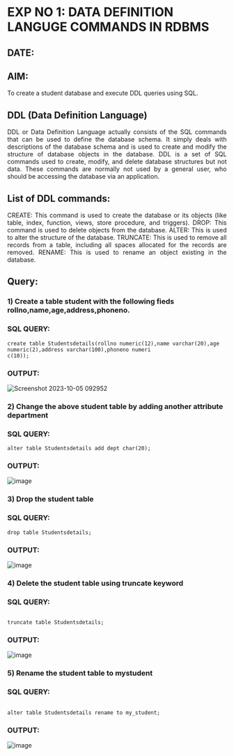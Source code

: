 
# EXP NO 1: DATA DEFINITION LANGUGE COMMANDS IN RDBMS
## DATE:

## AIM:
To create a student database and execute DDL queries using SQL.


## DDL (Data Definition Language)
<div align="justify">
DDL or Data Definition Language actually consists of the SQL commands that can be used to define the database schema. It simply deals with descriptions of the database schema and is used to create and modify the structure of database objects in the database. DDL is a set of SQL commands used to create, modify, and delete database structures but not data. These commands are normally not used by a general user, who should be accessing the database via an application.
</div>
 
## List of DDL commands: 
<div align="justify">
CREATE: This command is used to create the database or its objects (like table, index, function, views, store procedure, and triggers).
DROP: This command is used to delete objects from the database.
ALTER: This is used to alter the structure of the database.
TRUNCATE: This is used to remove all records from a table, including all spaces allocated for the records are removed.
RENAME: This is used to rename an object existing in the database.
</div>

## Query:
### 1) Create a table student with the following fieds rollno,name,age,address,phoneno.

### SQL QUERY: 
```
create table Studentsdetails(rollno numeric(12),name varchar(20),age numeric(2),address varchar(100),phoneno numeri
c(10));

```



### OUTPUT:
![Screenshot 2023-10-05 092952](https://github.com/svarsha220/F2_DBMS/assets/127709117/14a75313-294a-412c-b3ad-b110011f4b31)




### 2) Change the above student table by adding another attribute department

### SQL QUERY: 
```
alter table Studentsdetails add dept char(20);

```
### OUTPUT:
![image](https://github.com/svarsha220/F2_DBMS/assets/127709117/1f3b72df-689b-4d78-bca3-282249b7a6e7)

### 3) Drop the student table


### SQL QUERY: 
 ```
 drop table Studentsdetails;

```


### OUTPUT:

![image](https://github.com/svarsha220/F2_DBMS/assets/127709117/e9564909-6a5b-44c2-a962-ba56c8543a06)


### 4) Delete the student table using truncate keyword

### SQL QUERY: 

```

truncate table Studentsdetails;

```
### OUTPUT:
![image](https://github.com/svarsha220/F2_DBMS/assets/127709117/ba542667-115c-4bac-bbd7-df8d67a105a1)





### 5) Rename the student table to mystudent

### SQL QUERY: 
```

alter table Studentsdetails rename to my_student;

```

### OUTPUT:
![image](https://github.com/svarsha220/F2_DBMS/assets/127709117/e1601106-6f71-42e3-abff-5865050abb55)

